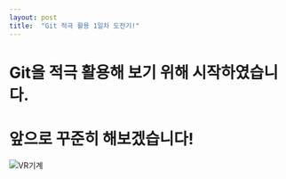 ```yaml
---
layout: post
title:  "Git 적극 활용 1일차 도전기!"
---
```


# Git을 적극 활용해 보기 위해 시작하였습니다.
# 앞으로 꾸준히 해보겠습니다!

![VR기계](../images/2024-12-03-first/VR기계.jpeg)
